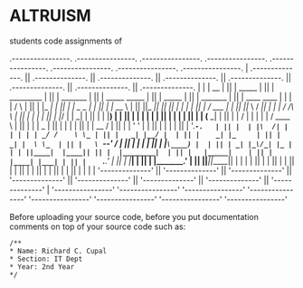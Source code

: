 # ALTRUISM
students code assignments of

.----------------.  .----------------.  .----------------.  .----------------.  .----------------.  .----------------.  .----------------.  .----------------. 
| .--------------. || .--------------. || .--------------. || .--------------. || .--------------. || .--------------. || .--------------. || .--------------. |
| |      __      | || |   _____      | || |  _________   | || |  _______     | || | _____  _____ | || |     _____    | || |    _______   | || | ____    ____ | |
| |     /  \     | || |  |_   _|     | || | |  _   _  |  | || | |_   __ \    | || ||_   _||_   _|| || |    |_   _|   | || |   /  ___  |  | || ||_   \  /   _|| |
| |    / /\ \    | || |    | |       | || | |_/ | | \_|  | || |   | |__) |   | || |  | |    | |  | || |      | |     | || |  |  (__ \_|  | || |  |   \/   |  | |
| |   / ____ \   | || |    | |   _   | || |     | |      | || |   |  __ /    | || |  | '    ' |  | || |      | |     | || |   '.___`-.   | || |  | |\  /| |  | |
| | _/ /    \ \_ | || |   _| |__/ |  | || |    _| |_     | || |  _| |  \ \_  | || |   \ `--' /   | || |     _| |_    | || |  |`\____) |  | || | _| |_\/_| |_ | |
| ||____|  |____|| || |  |________|  | || |   |_____|    | || | |____| |___| | || |    `.__.'    | || |    |_____|   | || |  |_______.'  | || ||_____||_____|| |
| |              | || |              | || |              | || |              | || |              | || |              | || |              | || |              | |
| '--------------' || '--------------' || '--------------' || '--------------' || '--------------' || '--------------' || '--------------' || '--------------' |
 '----------------'  '----------------'  '----------------'  '----------------'  '----------------'  '----------------'  '----------------'  '----------------' 

Before uploading your source code, before you put documentation comments on top of your source code such as:

```
/**
* Name: Richard C. Cupal
* Section: IT Dept
* Year: 2nd Year
*/
```
